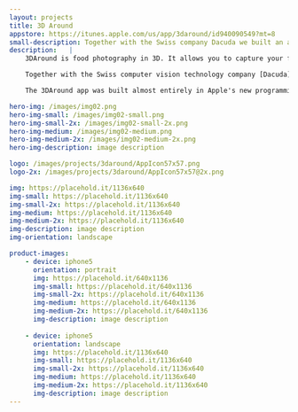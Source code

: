 ```yaml
---
layout: projects
title: 3D Around
appstore: https://itunes.apple.com/us/app/3daround/id940090549?mt=8
small-description: Together with the Swiss company Dacuda we built an app making use of their advanced computer vision technology.
description:   |
    3DAround is food photography in 3D. It allows you to capture your food (or really almost any object) in 3D using only the camera of your iPhone.

    Together with the Swiss computer vision technology company [Dacuda](http://dacuda.com) we built an app making use of their advanced computer vision technology. Using 3DAround you can capture food or everyday objects and create a 3D model. This model can be uploaded and shared with your friends.

    The 3DAround app was built almost entirely in Apple's new programming language Swift using the latest iOS technologies available. It incorporates motion sensors and OpenGL.

hero-img: /images/img02.png
hero-img-small: /images/img02-small.png
hero-img-small-2x: /images/img02-small-2x.png
hero-img-medium: /images/img02-medium.png
hero-img-medium-2x: /images/img02-medium-2x.png
hero-img-description: image description

logo: /images/projects/3daround/AppIcon57x57.png
logo-2x: /images/projects/3daround/AppIcon57x57@2x.png

img: https://placehold.it/1136x640
img-small: https://placehold.it/1136x640
img-small-2x: https://placehold.it/1136x640
img-medium: https://placehold.it/1136x640
img-medium-2x: https://placehold.it/1136x640
img-description: image description
img-orientation: landscape

product-images:
    - device: iphone5
      orientation: portrait
      img: https://placehold.it/640x1136
      img-small: https://placehold.it/640x1136
      img-small-2x: https://placehold.it/640x1136
      img-medium: https://placehold.it/640x1136
      img-medium-2x: https://placehold.it/640x1136
      img-description: image description
    
    - device: iphone5
      orientation: landscape
      img: https://placehold.it/1136x640
      img-small: https://placehold.it/1136x640
      img-small-2x: https://placehold.it/1136x640
      img-medium: https://placehold.it/1136x640
      img-medium-2x: https://placehold.it/1136x640
      img-description: image description
---
```

